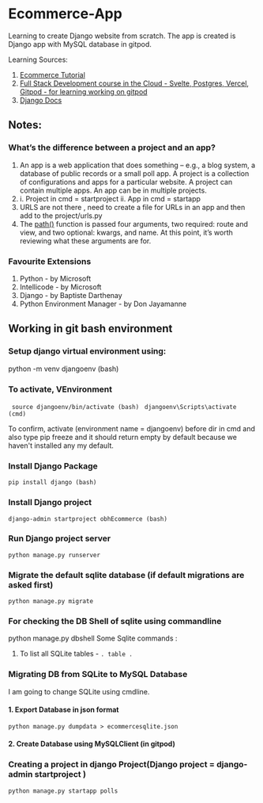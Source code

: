 # Ecommerce-App
Learning to create Django website from scratch. The app is created is Django app with MySQL database in gitpod.

Learning Sources: 
1. [Ecommerce Tutorial](https://www.youtube.com/watch?v=YZvRrldjf1Y&list=RDCMUC8butISFwT-Wl7EV0hUK0BQ&start_radio=1&ab_channel=freeCodeCamp.org)
2. [Full Stack Development course in the Cloud - Svelte, Postgres, Vercel, Gitpod - for learning working on gitpod](https://www.youtube.com/watch?v=OUzaUJ3gEug&t=10s&ab_channel=freeCodeCamp.org)
3. [Django Docs](https://docs.djangoproject.com/)

## Notes:
### What’s the difference between a project and an app? 
1. An app is a web application that does something – e.g., a blog system, a database of public records or a small poll app. A project is a collection of configurations and apps for a particular website. A project can contain multiple apps. An app can be in multiple projects.
2. i. Project in cmd = startproject
   ii. App in cmd = startapp
3. URLS are not there , need to create a file for URLs in an app and then add to the project/urls.py
4. The <u>path()</u> function is passed four arguments, two required: route and view, and two optional: kwargs, and name. At this point, it’s worth reviewing what these arguments are for.

### Favourite Extensions
1. Python - by Microsoft
2. Intellicode - by Microsoft
3. Django - by Baptiste Darthenay
4. Python Environment Manager - by Don Jayamanne

## Working in git bash environment
### Setup django virtual environment using:

python -m venv djangoenv (bash)

### To activate, VEnvironment 

```  source djangoenv/bin/activate (bash)  ```
``` djangoenv\Scripts\activate (cmd) ``` 

To confirm, activate (environment name = djangoenv) before dir in cmd and also type pip freeze and it should return empty by default because we haven't installed any my default.

### Install Django Package
``` pip install django (bash) ```

### Install Django project
``` django-admin startproject obhEcommerce (bash) ```





### Run Django project server
``` python manage.py runserver ```

### Migrate the default sqlite database (if default migrations are asked first)
``` python manage.py migrate ```

### For checking the DB Shell of sqlite using commandline
python manage.py dbshell 
Some Sqlite commands : 
 1. To list all SQLite tables  - ```. table . ```
 
 ### Migrating DB from SQLite to MySQL Database 
 I am going to change SQLite using cmdline. 

 #### 1. Export Database in json format
``` python manage.py dumpdata > ecommercesqlite.json ```

 #### 2. Create Database using MySQLClient (in gitpod)

 ### Creating a project in django Project(Django project  = django-admin startproject <project-name>)
 ``` python manage.py startapp polls ```
 
